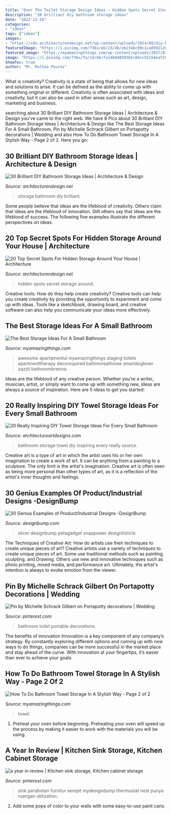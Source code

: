 ```yaml
---
title: "Over The Toilet Storage Design Ideas ~ Hidden Spots Secret Storage Around"
description: "30 brilliant diy bathroom storage ideas"
date: "2022-12-10"
categories:
- "ideas"
tags: ["ideas"]
images:
- "https://cdn.architecturendesign.net/wp-content/uploads/2014/08/diy-bathroom-storage-ideas-10.jpg"
featuredImage: "https://i.pinimg.com/736x/eb/23/4b/eb234bc09c1ca0992126598519b052ee--under-kitchen-sinks-under-sink.jpg"
featured_image: "https://myamazingthings.com/wp-content/uploads/2017/02/high-DIY-wooden-cabinet-painted-with-white-color-over-toilet-for-tiny-bathroom-spaces-with-marble-wall-decoration-ideas-680x1024.jpg"
image: "https://i.pinimg.com/736x/fa/14/b6/fa14b6d8583b5c84cc55154eaf208a0b.jpg"
ShowToc: true
author: "Mr. Matteo Pouros"
---
```



What is creativity?
Creativity is a state of being that allows for new ideas and solutions to arise. It can be defined as the ability to come up with something original or different. Creativity is often associated with ideas and creativity, but it can also be used in other areas such as art, design, marketing and business.

	

		
searching about 30 Brilliant DIY Bathroom Storage Ideas | Architecture &amp; Design you've came to the right web. We have 8 Pics about 30 Brilliant DIY Bathroom Storage Ideas | Architecture &amp; Design like The Best Storage Ideas For A Small Bathroom, Pin by Michelle Schrack Gilbert on Portapotty decorations | Wedding and also How To Do Bathroom Towel Storage In A Stylish Way - Page 2 of 2. Here you go:
		
    
## 30 Brilliant DIY Bathroom Storage Ideas | Architecture &amp; Design

<img loading=lazy src="https://cdn.architecturendesign.net/wp-content/uploads/2014/08/diy-bathroom-storage-ideas-10.jpg" onerror="this.onerror=null;this.src='https://tse2.mm.bing.net/th?id=OIP.eDQrBpgiEROAvGKM8EPjCwHaJ4&amp;pid=15.1';" alt="30 Brilliant DIY Bathroom Storage Ideas | Architecture &amp; Design">

_Source: architecturendesign.net_

>storage bathroom diy brilliant. 

	

Some people believe that ideas are the lifeblood of creativity. Others claim that ideas are the lifeblood of innovation. Still others say that ideas are the lifeblood of success. The following five examples illustrate the different perspectives on ideas.

    
## 20 Top Secret Spots For Hidden Storage Around Your House | Architecture

<img loading=lazy src="https://cdn.architecturendesign.net/wp-content/uploads/2014/09/Top-Secret-Spots-For-Hidden-Storage-15.jpg" onerror="this.onerror=null;this.src='https://tse3.mm.bing.net/th?id=OIP.15rdU2cs239y8BYAFVpGVgHaKZ&amp;pid=15.1';" alt="20 Top Secret Spots For Hidden Storage Around Your House | Architecture">

_Source: architecturendesign.net_

>hidden spots secret storage around. 

	

Creative tools: How do they help create creativity?
Creative tools can help you create creativity by providing the opportunity to experiment and come up with ideas. Tools like a sketchbook, drawing board, and creative software can also help you communicate your ideas more effectively.

    
## The Best Storage Ideas For A Small Bathroom

<img loading=lazy src="https://myamazingthings.com/wp-content/uploads/2017/02/high-DIY-wooden-cabinet-painted-with-white-color-over-toilet-for-tiny-bathroom-spaces-with-marble-wall-decoration-ideas-680x1024.jpg" onerror="this.onerror=null;this.src='https://tse3.mm.bing.net/th?id=OIP.QhQN822BQ1wrOd6FtaLMpwHaLJ&amp;pid=15.1';" alt="The Best Storage Ideas For A Small Bathroom">

_Source: myamazingthings.com_

>awesome apartamentul myamazingthings staging toilets apartmenttherapy decorequired baltimoreathome smartdoglover zazzli bathroombrenna. 

	

Ideas are the lifeblood of any creative person. Whether you're a writer, musician, artist, or simply want to come up with something new, ideas are always a source of inspiration. Here are 5 ideas to get you started: 

    
## 20 Really Inspiring DIY Towel Storage Ideas For Every Small Bathroom

<img loading=lazy src="https://www.architectureartdesigns.com/wp-content/uploads/2016/06/19.jpg" onerror="this.onerror=null;this.src='https://tse4.mm.bing.net/th?id=OIP.HD0MNjFq0xbquWaZB3-zzAHaM1&amp;pid=15.1';" alt="20 Really Inspiring DIY Towel Storage Ideas For Every Small Bathroom">

_Source: architectureartdesigns.com_

>bathroom storage towel diy inspiring every really source. 

	

Creative art is a type of art in which the artist uses his or her own imagination to create a work of art. It can be anything from a painting to a sculpture. The only limit is the artist's imagination. Creative art is often seen as being more personal than other types of art, as it is a reflection of the artist's inner thoughts and feelings.

    
## 30 Genius Examples Of Product/Industrial Designs -DesignBump

<img loading=lazy src="https://cdn.designbump.com/wp-content/uploads/2015/05/product-industrial-design-005-369x1024.jpg" onerror="this.onerror=null;this.src='https://tse2.mm.bing.net/th?id=OIP.kBBgSbV_2a0mY7-g8rZn7wAAAA&amp;pid=15.1';" alt="30 Genius Examples of Product/Industrial Designs -DesignBump">

_Source: designbump.com_

>slicer designbump petagadget snappower designlisticle. 

	

The Techniques of Creative Art: How do artists use their techniques to create unique pieces of art?
Creative artists use a variety of techniques to create unique pieces of art. Some use traditional methods such as painting, sculpting, and Drawing. Others use new and innovative techniques such as photo printing, mixed media, and performance art. Ultimately, the artist's intention is always to evoke emotion from the viewer.

    
## Pin By Michelle Schrack Gilbert On Portapotty Decorations | Wedding

<img loading=lazy src="https://i.pinimg.com/736x/fa/14/b6/fa14b6d8583b5c84cc55154eaf208a0b.jpg" onerror="this.onerror=null;this.src='https://tse3.mm.bing.net/th?id=OIP.yo6owNqPE6YO8r8Ry9OH_AHaJ4&amp;pid=15.1';" alt="Pin by Michelle Schrack Gilbert on Portapotty decorations | Wedding">

_Source: pinterest.com_

>bathroom toilet portable decorations. 

	

The benefits of innovation
Innovation is a key component of any company’s strategy. By constantly exploring different options and coming up with new ways to do things, companies can be more successful in the market place and stay ahead of the curve. With innovation at your fingertips, it’s easier than ever to achieve your goals.

    
## How To Do Bathroom Towel Storage In A Stylish Way - Page 2 Of 2

<img loading=lazy src="https://myamazingthings.com/wp-content/uploads/2017/06/towel-storage-1-1.jpg" onerror="this.onerror=null;this.src='https://tse3.mm.bing.net/th?id=OIP.TKUIHUPtN4CmSCZbT_r7rwHaK4&amp;pid=15.1';" alt="How To Do Bathroom Towel Storage In A Stylish Way - Page 2 of 2">

_Source: myamazingthings.com_

>towel. 

	

1. Preheat your oven before beginning. Preheating your oven will speed up the process by making it easier to work with the materials you will be using.

    
## A Year In Review | Kitchen Sink Storage, Kitchen Cabinet Storage

<img loading=lazy src="https://i.pinimg.com/736x/eb/23/4b/eb234bc09c1ca0992126598519b052ee--under-kitchen-sinks-under-sink.jpg" onerror="this.onerror=null;this.src='https://tse1.mm.bing.net/th?id=OIP.cNNaJwujAJKBqNB2rMab6gHaLG&amp;pid=15.1';" alt="a year in review | Kitchen sink storage, Kitchen cabinet storage">

_Source: pinterest.com_

>sink perabotan furnitur sempit mydesigndump thermostat nest punya ruangan utilization. 

	

1. Add some pops of color to your walls with some easy-to-use paint cans.

